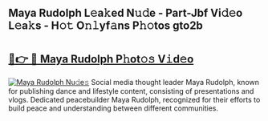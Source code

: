 ## Maya Rudolph L𝚎a𝚔ed N𝚞𝚍e - Part-Jbf Vi𝚍𝚎o L𝚎a𝚔s - H𝚘𝚝 O𝚗𝚕yf𝚊ns P𝚑𝚘tos gto2b

# <h2><a href="http://kf94jkz.oniu.top/?m=Maya+Rudolph">🔗👉 🔴 Maya Rudolph P𝚑ot𝚘𝚜 V𝚒d𝚎o</a></h2>

[![Maya Rudolph Nu𝚍e𝚜](https://i.imgur.com/0qMVB7G.gif)](http://kf94jkz.oniu.top/?m=Maya+Rudolph)
Social media thought leader Maya Rudolph, known for publishing dance and lifestyle content, consisting of presentations and vlogs. Dedicated peacebuilder Maya Rudolph, recognized for their efforts to build peace and understanding between different communities.  
